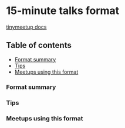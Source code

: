 # 15-minute talks format

[tinymeetup docs](../README.md)

## Table of contents

<!-- START doctoc generated TOC please keep comment here to allow auto update -->
<!-- DON'T EDIT THIS SECTION, INSTEAD RE-RUN doctoc TO UPDATE -->


- [Format summary](#format-summary)
- [Tips](#tips)
- [Meetups using this format](#meetups-using-this-format)

<!-- END doctoc generated TOC please keep comment here to allow auto update -->

### Format summary


### Tips


### Meetups using this format
